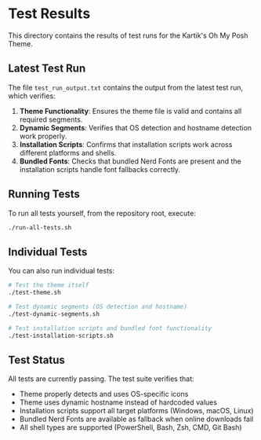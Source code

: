 # Test Results

This directory contains the results of test runs for the Kartik's Oh My Posh Theme.

## Latest Test Run

The file `test_run_output.txt` contains the output from the latest test run, which verifies:

1. **Theme Functionality**: Ensures the theme file is valid and contains all required segments.
2. **Dynamic Segments**: Verifies that OS detection and hostname detection work properly.
3. **Installation Scripts**: Confirms that installation scripts work across different platforms and shells.
4. **Bundled Fonts**: Checks that bundled Nerd Fonts are present and the installation scripts handle font fallbacks correctly.

## Running Tests

To run all tests yourself, from the repository root, execute:

```bash
./run-all-tests.sh
```

## Individual Tests

You can also run individual tests:

```bash
# Test the theme itself
./test-theme.sh

# Test dynamic segments (OS detection and hostname)
./test-dynamic-segments.sh

# Test installation scripts and bundled font functionality
./test-installation-scripts.sh
```

## Test Status

All tests are currently passing. The test suite verifies that:

- Theme properly detects and uses OS-specific icons
- Theme uses dynamic hostname instead of hardcoded values
- Installation scripts support all target platforms (Windows, macOS, Linux)
- Bundled Nerd Fonts are available as fallback when online downloads fail
- All shell types are supported (PowerShell, Bash, Zsh, CMD, Git Bash) 